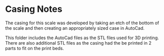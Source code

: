# Casing Notes

The casing for this scale was developed by taking an etch of the bottom of the scale and then creating an appropriately sized case in AutoCad.

This folder includes the AutoCad files as the STL files used for 3D printing. There are also additional STL files as the casing had the be printed in 2 parts to fit on the print beds.
